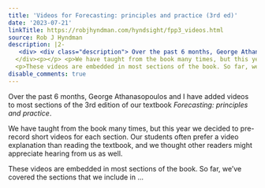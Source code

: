```yaml
---
title: 'Videos for Forecasting: principles and practice (3rd ed)'
date: '2023-07-21'
linkTitle: https://robjhyndman.com/hyndsight/fpp3_videos.html
source: Rob J Hyndman
description: |2-
   <div> <div class="description"> Over the past 6 months, George Athanasopoulos and I have added videos to most sections of the 3rd edition of our textbook <em>Forecasting: principles and practice</em>. </div>
  </div><p></p> <p>We have taught from the book many times, but this year we decided to pre-record short videos for each section. Our students often prefer a video explanation than reading the textbook, and we thought other readers might appreciate hearing from us as well.</p>
  <p>These videos are embedded in most sections of the book. So far, we’ve covered the sections that we include in ...
disable_comments: true
---
```

 <div> <div class="description"> Over the past 6 months, George Athanasopoulos and I have added videos to most sections of the 3rd edition of our textbook <em>Forecasting: principles and practice</em>. </div>
</div><p></p> <p>We have taught from the book many times, but this year we decided to pre-record short videos for each section. Our students often prefer a video explanation than reading the textbook, and we thought other readers might appreciate hearing from us as well.</p>
<p>These videos are embedded in most sections of the book. So far, we’ve covered the sections that we include in ...